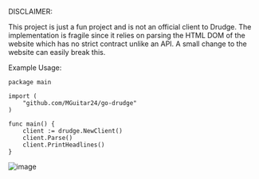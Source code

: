 DISCLAIMER:

This project is just a fun project and is not an official client to Drudge. The implementation is fragile since it relies on parsing the HTML DOM of the website which has no strict contract unlike an API. A small change to the website can easily break this.

Example Usage:

```
package main

import (
	"github.com/MGuitar24/go-drudge"
)

func main() {
	client := drudge.NewClient()
	client.Parse()
	client.PrintHeadlines()
}

```

![image](https://github.com/user-attachments/assets/f1fd1cab-d4ba-449c-b4aa-fb9526645d0b)
